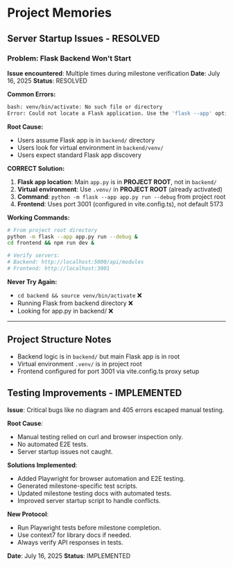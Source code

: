 <!-- Verified on 2025-07-30 by Claude -->
<!-- Purpose: Important project learnings and resolved issues -->

# Project Memories

## Server Startup Issues - RESOLVED

### Problem: Flask Backend Won't Start
**Issue encountered**: Multiple times during milestone verification
**Date**: July 16, 2025
**Status**: RESOLVED

**Common Errors:**
```bash
bash: venv/bin/activate: No such file or directory
Error: Could not locate a Flask application. Use the 'flask --app' option
```

**Root Cause:**
- Users assume Flask app is in `backend/` directory
- Users look for virtual environment in `backend/venv/`
- Users expect standard Flask app discovery

**CORRECT Solution:**
1. **Flask app location**: Main `app.py` is in **PROJECT ROOT**, not in `backend/`
2. **Virtual environment**: Use `.venv/` in **PROJECT ROOT** (already activated)
3. **Command**: `python -m flask --app app.py run --debug` from project root
4. **Frontend**: Uses port 3001 (configured in vite.config.ts), not default 5173

**Working Commands:**
```bash
# From project root directory
python -m flask --app app.py run --debug &
cd frontend && npm run dev &

# Verify servers:
# Backend: http://localhost:5000/api/modules
# Frontend: http://localhost:3001
```

**Never Try Again:**
- `cd backend && source venv/bin/activate` ❌
- Running Flask from backend directory ❌
- Looking for app.py in backend/ ❌

---

## Project Structure Notes
- Backend logic is in `backend/` but main Flask app is in root
- Virtual environment `.venv/` is in project root
- Frontend configured for port 3001 via vite.config.ts proxy setup

## Testing Improvements - IMPLEMENTED

**Issue**: Critical bugs like no diagram and 405 errors escaped manual testing.

**Root Cause**:
- Manual testing relied on curl and browser inspection only.
- No automated E2E tests.
- Server startup issues not caught.

**Solutions Implemented**:
- Added Playwright for browser automation and E2E testing.
- Generated milestone-specific test scripts.
- Updated milestone testing docs with automated tests.
- Improved server startup script to handle conflicts.

**New Protocol**:
- Run Playwright tests before milestone completion.
- Use context7 for library docs if needed.
- Always verify API responses in tests.

**Date**: July 16, 2025
**Status**: IMPLEMENTED
